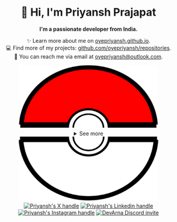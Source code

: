 <div align="center">
  <h1>👋 Hi, I'm Priyansh Prajapat</h1>
  <b>I'm a passionate developer from India.</b>
</div>

<div align="center">
   
  ✨ Learn more about me on [oyepriyansh.github.io](https://oyepriyansh.github.io). <br>
  💻 Find more of my projects: [github.com/oyepriyansh/repositories](https://github.com/oyepriyansh?tab=repositories). <br>
  💌 You can reach me via email at [oyepriyansh@outlook.com](mailto:oyepriyansh@outlook.com).
</div>

<div align="center">
  <a href="#"><img src="assets/pokeball-top.png" width="370px" height="170px"></a>
  <details>
    <summary>See more</summary>
    <a href="#"><img src="assets/bitmoji.png" width="150"></a> <br>
    <a href="#"><img src="assets/typing.svg"></a>
    <details open>
      <summary>About me</summary>
      <div align="left">

```js
/**
 * Represents me.
 * @constructor
 * @param {string} languages - Hindi, Gujrati, English.
 * @param {string} hobbies - Cricket, Music, Gaming.
 * @param {string} interests - DiscordJS, Open Source, Javascript, Java.
 * @param {Date} birthday - 28th of May.
 */
```
  </div>
</details>

<details open>
  <summary>Activity Status</summary>
  <div>
    <a href="https://discord.com/users/838764339942785051" target="_blank">
      <img src="https://oyepriyansh.pages.dev/9d5grh" width="355px">
    </a> <br>
    <a href="https://open.spotify.com/user/31avju6qooefrvmgopx3xm62m624" target="_blank">
      <img src="https://oyepriyansh.pages.dev/fb954dg" width="355px">
    </a>
  </div>
</details>

<details open>
  <summary>Recent Activity</summary>

<!--RECENT_ACTIVITY:start-->
![new_star](https://oyepriyansh.pages.dev/i/octicons/StarredRepositoryYellow.svg) [Arindam200/makaut_buddy](https://github.com/Arindam200/makaut_buddy)<br>
![new_star](https://oyepriyansh.pages.dev/i/octicons/StarredRepositoryYellow.svg) [Annihil/github-spray](https://github.com/Annihil/github-spray)<br>
![pr_merged](https://oyepriyansh.pages.dev/i/octicons/PullRequestMerged.svg) [#242](https://github.com/oyepriyansh/DevProfiles/pull/242) **|** [oyepriyansh/DevProfiles](https://github.com/oyepriyansh/DevProfiles)<br>
![changes_approved](https://oyepriyansh.pages.dev/i/octicons/ApprovedChanges.svg) [#242](https://github.com/oyepriyansh/DevProfiles/pull/242#pullrequestreview-2067984509) **|** [oyepriyansh/DevProfiles](https://github.com/oyepriyansh/DevProfiles)<br>
![issue_opened](https://oyepriyansh.pages.dev/i/octicons/IssueOpened.svg) [#241](https://github.com/oyepriyansh/DevProfiles/issues/241) **|** [oyepriyansh/DevProfiles](https://github.com/oyepriyansh/DevProfiles)<br>
![new_star](https://oyepriyansh.pages.dev/i/octicons/StarredRepositoryYellow.svg) [priyankarpal/ts-express-prisma-postgresql-boilerplate](https://github.com/priyankarpal/ts-express-prisma-postgresql-boilerplate)<br>
![new_star](https://oyepriyansh.pages.dev/i/octicons/StarredRepositoryYellow.svg) [getify/You-Dont-Know-JS](https://github.com/getify/You-Dont-Know-JS)<br>
![new_star](https://oyepriyansh.pages.dev/i/octicons/StarredRepositoryYellow.svg) [MFDGaming/ubuntu-in-termux](https://github.com/MFDGaming/ubuntu-in-termux)<br>
![new_star](https://oyepriyansh.pages.dev/i/octicons/StarredRepositoryYellow.svg) [google/styleguide](https://github.com/google/styleguide)<br>
![new_star](https://oyepriyansh.pages.dev/i/octicons/StarredRepositoryYellow.svg) [wdhdev/global-chat](https://github.com/wdhdev/global-chat)<br>
![new_star](https://oyepriyansh.pages.dev/i/octicons/StarredRepositoryYellow.svg) [codecrafters-io/build-your-own-x](https://github.com/codecrafters-io/build-your-own-x)<br>
![new_star](https://oyepriyansh.pages.dev/i/octicons/StarredRepositoryYellow.svg) [devarshishimpi/staticstorm](https://github.com/devarshishimpi/staticstorm)<br>
![new_star](https://oyepriyansh.pages.dev/i/octicons/StarredRepositoryYellow.svg) [KillYoy/DiscordNight](https://github.com/KillYoy/DiscordNight)<br>
![new_star](https://oyepriyansh.pages.dev/i/octicons/StarredRepositoryYellow.svg) [videojs/video.js](https://github.com/videojs/video.js)<br>
![new_star](https://oyepriyansh.pages.dev/i/octicons/StarredRepositoryYellow.svg) [OpenDevin/OpenDevin](https://github.com/OpenDevin/OpenDevin)<br>
<!--RECENT_ACTIVITY:end-->

</details>

<details open>
  <summary>GitHub Stats</summary>

  <a href="#"><img src="github_stats.svg" width="355px"></a><br>
  <a href="#"><img src="https://oyepriyansh.pages.dev/8d4gtbd" width="355px"></a><br>
  <a href="#"><img src="https://oyepriyansh.pages.dev/f8h48n" width="355px"></a><br>

</details>

</details>
  <a href="#"><img src="assets/pokeball-bottom.png" width="370px" height="170px"></a>
</div>
<div align="center">
  <a href="https://twitter.com/oyepriyansh" target="blank"><img align="center" src="https://priyan.sh.gg/assets/github/readme/twitter.svg" alt="Priyansh's X handle" title="X"/></a>
  <a href="https://linkedin.com/in/oyepriyansh" target="blank"><img align="center" src="https://oyepriyansh.pages.dev/assets/github/readme/linkedin.svg" alt="Priyansh's Linkedin handle" title="Linkedin"/></a> 
  <a href="https://instagram.com/oyepriyansh" target="blank"><img align="center" src="https://oyepriyansh.pages.dev/assets/github/readme/instagram.svg" alt="Priyansh's Instagram handle" title="Instagram"/></a>
  <a href="https://discord.com/invite/AeAjegXn6D" target="blank"><img align="center" src="https://oyepriyansh.pages.dev/assets/github/readme/discord.svg" alt="DevArna Discord invite" title="Discord"/></a>
</div>

